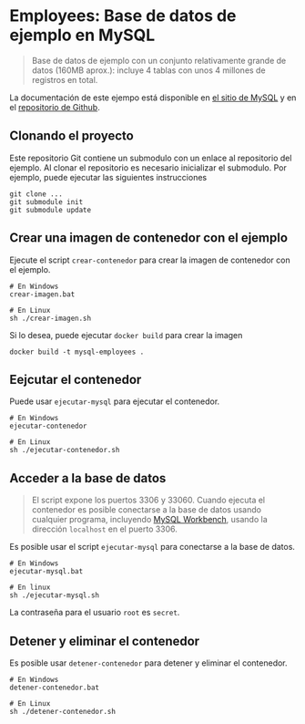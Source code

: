 # Employees: Base de datos de ejemplo en MySQL

> Base de datos de ejemplo con un conjunto relativamente grande de datos (160MB aprox.): incluye 4 tablas con unos 4 millones de registros en total.

La documentación de este ejempo está disponible en [el sitio de MySQL](https://dev.mysql.com/doc/employee/en/) y en el [repositorio de Github](https://github.com/datacharmer/test_db).

## Clonando el proyecto

Este repositorio Git contiene un submodulo con un enlace al repositorio del ejemplo. Al clonar el repositorio es necesario inicializar el submodulo. Por ejemplo, puede ejecutar las siguientes instrucciones

```
git clone ...
git submodule init
git submodule update
```

## Crear una imagen de contenedor con el ejemplo

Ejecute el script `crear-contenedor` para crear la imagen de contenedor con el ejemplo.

```
# En Windows
crear-imagen.bat

# En Linux
sh ./crear-imagen.sh
```

Si lo desea, puede ejecutar `docker build` para crear la imagen

```
docker build -t mysql-employees .
```

## Eejcutar el contenedor

Puede usar `ejecutar-mysql` para ejecutar el contenedor.

```
# En Windows
ejecutar-contenedor

# En Linux
sh ./ejecutar-contenedor.sh
```

## Acceder a la base de datos

> El script expone los puertos 3306 y 33060. Cuando ejecuta el contenedor es posible conectarse a la base de datos usando cualquier programa, incluyendo [MySQL Workbench](https://www.mysql.com/products/workbench/), usando la dirección `localhost` en el puerto 3306.

Es posible usar el script `ejecutar-mysql` para conectarse a la base de datos.

```
# En Windows
ejecutar-mysql.bat

# En linux
sh ./ejecutar-mysql.sh
```

La contraseña para el usuario `root` es `secret`.

## Detener y eliminar el contenedor

Es posible usar `detener-contenedor` para detener y eliminar el contenedor.

```
# En Windows
detener-contenedor.bat

# En Linux
sh ./detener-contenedor.sh
```
